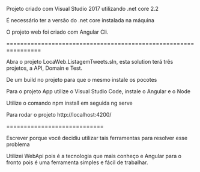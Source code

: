 


Projeto criado com Visual Studio 2017 utilizando .net core 2.2

É necessário ter a versão do .net core instalada na máquina

O projeto web foi criado com Angular Cli.

================================================================

Abra o projeto LocaWeb.ListagemTweets.sln, esta solution terá três projetos, a API, Domain e Test.

De um  build no projeto para que o mesmo instale os pocotes


Para o projeto App utilize o Visual Studio Code, instale o Angular e o Node

Utilize o comando npm install em seguida ng serve

Para rodar o projeto http://localhost:4200/








============================

Escrever porque você decidiu utilizar tais ferramentas para resolver
  esse problema
  
  
  Utilizei WebApi pois é a tecnologia que mais conheço e Angular para o fronto pois é uma ferramenta simples e fácil de trabalhar.